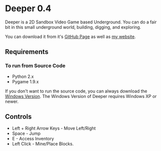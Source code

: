 # Deeper 0.4
Deeper is a 2D Sandbox Video Game based Underground. You can do a fair bit in this small underground world, building, digging, and exploring.

You can download it from it's [GitHub Page](https://oriondark7.github.io/Deeper) as well as [my website](http://oriondark7.com).

## Requirements
### To run from Source Code
* Python 2.x
* Pygame 1.9.x

If you don't want to run the source code, you can always download the [Windows Version](https://github.com/OrionDark7/DeeperForWindows).
The Windows Version of Deeper requires Windows XP or newer.

## Controls

* Left + Right Arrow Keys - Move Left/Right
* Space - Jump
* E - Access Inventory
* Left Click - Mine/Place Blocks.
